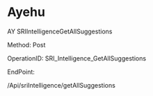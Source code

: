 #     Ayehu


AY SRIIntelligenceGetAllSuggestions

Method: Post

OperationID: SRI_Intelligence_GetAllSuggestions

EndPoint:

/Api/sriIntelligence/getAllSuggestions
